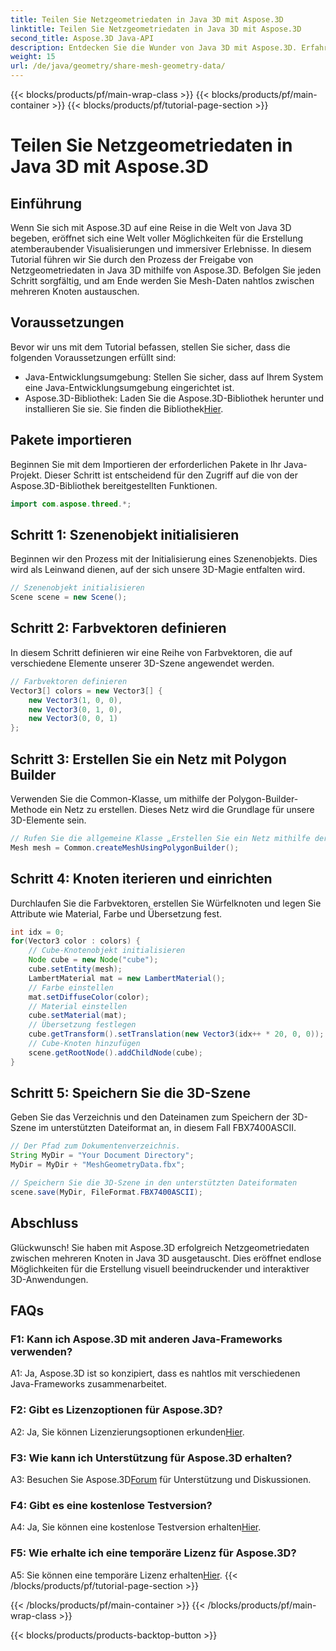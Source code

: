 ```yaml
---
title: Teilen Sie Netzgeometriedaten in Java 3D mit Aspose.3D
linktitle: Teilen Sie Netzgeometriedaten in Java 3D mit Aspose.3D
second_title: Aspose.3D Java-API
description: Entdecken Sie die Wunder von Java 3D mit Aspose.3D. Erfahren Sie in diesem umfassenden Tutorial, wie Sie Netzgeometriedaten mühelos zwischen Knoten austauschen.
weight: 15
url: /de/java/geometry/share-mesh-geometry-data/
---
```


{{< blocks/products/pf/main-wrap-class >}}
{{< blocks/products/pf/main-container >}}
{{< blocks/products/pf/tutorial-page-section >}}

# Teilen Sie Netzgeometriedaten in Java 3D mit Aspose.3D

## Einführung

Wenn Sie sich mit Aspose.3D auf eine Reise in die Welt von Java 3D begeben, eröffnet sich eine Welt voller Möglichkeiten für die Erstellung atemberaubender Visualisierungen und immersiver Erlebnisse. In diesem Tutorial führen wir Sie durch den Prozess der Freigabe von Netzgeometriedaten in Java 3D mithilfe von Aspose.3D. Befolgen Sie jeden Schritt sorgfältig, und am Ende werden Sie Mesh-Daten nahtlos zwischen mehreren Knoten austauschen.

## Voraussetzungen

Bevor wir uns mit dem Tutorial befassen, stellen Sie sicher, dass die folgenden Voraussetzungen erfüllt sind:

- Java-Entwicklungsumgebung: Stellen Sie sicher, dass auf Ihrem System eine Java-Entwicklungsumgebung eingerichtet ist.
-  Aspose.3D-Bibliothek: Laden Sie die Aspose.3D-Bibliothek herunter und installieren Sie sie. Sie finden die Bibliothek[Hier](https://releases.aspose.com/3d/java/).

## Pakete importieren

Beginnen Sie mit dem Importieren der erforderlichen Pakete in Ihr Java-Projekt. Dieser Schritt ist entscheidend für den Zugriff auf die von der Aspose.3D-Bibliothek bereitgestellten Funktionen.

```java
import com.aspose.threed.*;
```

## Schritt 1: Szenenobjekt initialisieren

Beginnen wir den Prozess mit der Initialisierung eines Szenenobjekts. Dies wird als Leinwand dienen, auf der sich unsere 3D-Magie entfalten wird.

```java
// Szenenobjekt initialisieren
Scene scene = new Scene();
```

## Schritt 2: Farbvektoren definieren

In diesem Schritt definieren wir eine Reihe von Farbvektoren, die auf verschiedene Elemente unserer 3D-Szene angewendet werden.

```java
// Farbvektoren definieren
Vector3[] colors = new Vector3[] {
    new Vector3(1, 0, 0),
    new Vector3(0, 1, 0),
    new Vector3(0, 0, 1)
};
```

## Schritt 3: Erstellen Sie ein Netz mit Polygon Builder

Verwenden Sie die Common-Klasse, um mithilfe der Polygon-Builder-Methode ein Netz zu erstellen. Dieses Netz wird die Grundlage für unsere 3D-Elemente sein.

```java
// Rufen Sie die allgemeine Klasse „Erstellen Sie ein Netz mithilfe der Polygon-Builder-Methode“ auf, um eine Netzinstanz festzulegen
Mesh mesh = Common.createMeshUsingPolygonBuilder();
```

## Schritt 4: Knoten iterieren und einrichten

Durchlaufen Sie die Farbvektoren, erstellen Sie Würfelknoten und legen Sie Attribute wie Material, Farbe und Übersetzung fest.

```java
int idx = 0;
for(Vector3 color : colors) {
    // Cube-Knotenobjekt initialisieren
    Node cube = new Node("cube");
    cube.setEntity(mesh);
    LambertMaterial mat = new LambertMaterial();
    // Farbe einstellen
    mat.setDiffuseColor(color);
    // Material einstellen
    cube.setMaterial(mat);
    // Übersetzung festlegen
    cube.getTransform().setTranslation(new Vector3(idx++ * 20, 0, 0));
    // Cube-Knoten hinzufügen
    scene.getRootNode().addChildNode(cube);
}
```

## Schritt 5: Speichern Sie die 3D-Szene

Geben Sie das Verzeichnis und den Dateinamen zum Speichern der 3D-Szene im unterstützten Dateiformat an, in diesem Fall FBX7400ASCII.

```java
// Der Pfad zum Dokumentenverzeichnis.
String MyDir = "Your Document Directory";
MyDir = MyDir + "MeshGeometryData.fbx";

// Speichern Sie die 3D-Szene in den unterstützten Dateiformaten
scene.save(MyDir, FileFormat.FBX7400ASCII);
```

## Abschluss

Glückwunsch! Sie haben mit Aspose.3D erfolgreich Netzgeometriedaten zwischen mehreren Knoten in Java 3D ausgetauscht. Dies eröffnet endlose Möglichkeiten für die Erstellung visuell beeindruckender und interaktiver 3D-Anwendungen.

## FAQs

### F1: Kann ich Aspose.3D mit anderen Java-Frameworks verwenden?

A1: Ja, Aspose.3D ist so konzipiert, dass es nahtlos mit verschiedenen Java-Frameworks zusammenarbeitet.

### F2: Gibt es Lizenzoptionen für Aspose.3D?

 A2: Ja, Sie können Lizenzierungsoptionen erkunden[Hier](https://purchase.aspose.com/buy).

### F3: Wie kann ich Unterstützung für Aspose.3D erhalten?

 A3: Besuchen Sie Aspose.3D[Forum](https://forum.aspose.com/c/3d/18) für Unterstützung und Diskussionen.

### F4: Gibt es eine kostenlose Testversion?

 A4: Ja, Sie können eine kostenlose Testversion erhalten[Hier](https://releases.aspose.com/).

### F5: Wie erhalte ich eine temporäre Lizenz für Aspose.3D?

 A5: Sie können eine temporäre Lizenz erhalten[Hier](https://purchase.aspose.com/temporary-license/).
{{< /blocks/products/pf/tutorial-page-section >}}

{{< /blocks/products/pf/main-container >}}
{{< /blocks/products/pf/main-wrap-class >}}

{{< blocks/products/products-backtop-button >}}
